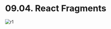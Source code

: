 # 09.04. React Fragments

![r1](https://github.com/kiranbansode/learn-react/assets/50626798/d06a2ea6-ba81-4d0b-9a28-c57fd8afc97e)

